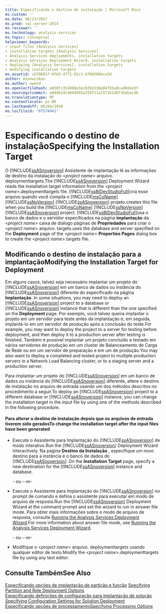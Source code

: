 ```yaml
---
title: Especificando o destino de instalação | Microsoft Docs
ms.custom: ''
ms.date: 06/13/2017
ms.prod: sql-server-2014
ms.reviewer: ''
ms.technology: analysis-services
ms.topic: conceptual
helpviewer_keywords:
- input files [Analysis Services]
- installation targets [Analysis Services]
- Analysis Services deployments, installation targets
- Analysis Services Deployment Wizard, installation targets
- deploying [Analysis Services], installation targets
- modifying installation targets
ms.assetid: cb706817-6f63-4771-92c3-b70030bbce3d
author: minewiskan
ms.author: owend
ms.openlocfilehash: e830fc353898e3ec835b338e84765a0cad0de43f
ms.sourcegitcommit: ad4d92dce894592a259721a1571b1d8736abacdb
ms.translationtype: MT
ms.contentlocale: pt-BR
ms.lasthandoff: 08/04/2020
ms.locfileid: "87574941"
---
```

# <a name="specifying-the-installation-target"></a><span data-ttu-id="483ab-102">Especificando o destino de instalação</span><span class="sxs-lookup"><span data-stu-id="483ab-102">Specifying the Installation Target</span></span>
  <span data-ttu-id="483ab-103">O [!INCLUDE[ssASnoversion](../../includes/ssasnoversion-md.md)] Assistente de implantação lê as informações de destino da instalação do \<*project name*> arquivo. deploymenttargets.</span><span class="sxs-lookup"><span data-stu-id="483ab-103">The [!INCLUDE[ssASnoversion](../../includes/ssasnoversion-md.md)] Deployment Wizard reads the installation target information from the \<*project name*>.deploymenttargets file.</span></span> [!INCLUDE[ssBIDevStudioFull](../../includes/ssbidevstudiofull-md.md)]<span data-ttu-id="483ab-104">cria esse arquivo quando você compila o [!INCLUDE[msCoName](../../includes/msconame-md.md)] [!INCLUDE[ssNoVersion](../../includes/ssnoversion-md.md)] [!INCLUDE[ssASnoversion](../../includes/ssasnoversion-md.md)] projeto.</span><span class="sxs-lookup"><span data-stu-id="483ab-104">creates this file when you build the [!INCLUDE[msCoName](../../includes/msconame-md.md)] [!INCLUDE[ssNoVersion](../../includes/ssnoversion-md.md)] [!INCLUDE[ssASnoversion](../../includes/ssasnoversion-md.md)] project.</span></span> [!INCLUDE[ssBIDevStudioFull](../../includes/ssbidevstudiofull-md.md)]<span data-ttu-id="483ab-105">usa o banco de dados e o servidor especificados na página **implantação** da *\<project name>* caixa de diálogo páginas de **Propriedades** para criar o \<*project name*> arquivo. targets.</span><span class="sxs-lookup"><span data-stu-id="483ab-105">uses the database and server specified on the **Deployment** page of the *\<project name>* **Properties Pages** dialog box to create the \<*project name*>.targets file.</span></span>  
  
## <a name="modifying-the-installation-target-for-deployment"></a><span data-ttu-id="483ab-106">Modificando o destino de instalação para a implantação</span><span class="sxs-lookup"><span data-stu-id="483ab-106">Modifying the Installation Target for Deployment</span></span>  
 <span data-ttu-id="483ab-107">Em alguns casos, talvez seja necessário implantar um projeto do [!INCLUDE[ssASnoversion](../../includes/ssasnoversion-md.md)] em um banco de dados ou instância do [!INCLUDE[ssASnoversion](../../includes/ssasnoversion-md.md)] diferente do especificado na página **Implantação** .</span><span class="sxs-lookup"><span data-stu-id="483ab-107">In some situations, you may need to deploy an [!INCLUDE[ssASnoversion](../../includes/ssasnoversion-md.md)] project to a database or [!INCLUDE[ssASnoversion](../../includes/ssasnoversion-md.md)] instance that is different than the one specified on the **Deployment** page.</span></span> <span data-ttu-id="483ab-108">Por exemplo, você talvez queira implantar o projeto em um servidor para teste antes da implantação e, em seguida, implantá-lo em um servidor de produção após a conclusão do teste.</span><span class="sxs-lookup"><span data-stu-id="483ab-108">For example, you may want to deploy the project to a server for testing before deployment, and then deploy it to a production server after testing is finished.</span></span> <span data-ttu-id="483ab-109">Também é possível implantar um projeto concluído e testado em vários servidores de produção em um cluster de Balanceamento de Carga de Rede ou em um servidor de preparação e em um de produção.</span><span class="sxs-lookup"><span data-stu-id="483ab-109">You may also want to deploy a completed and tested project to multiple production servers in a Network Load Balancing cluster, or to a staging server and a production server.</span></span>  
  
 <span data-ttu-id="483ab-110">Para implantar um projeto do [!INCLUDE[ssASnoversion](../../includes/ssasnoversion-md.md)] em um banco de dados ou instância do [!INCLUDE[ssASnoversion](../../includes/ssasnoversion-md.md)] diferente, altere o destino de instalação no arquivo de entrada usando um dos métodos descritos no procedimento a seguir.</span><span class="sxs-lookup"><span data-stu-id="483ab-110">To deploy an [!INCLUDE[ssASnoversion](../../includes/ssasnoversion-md.md)] project to a different database or [!INCLUDE[ssASnoversion](../../includes/ssasnoversion-md.md)] instance, you can change the installation target in the input file by using one of the methods described in the following procedure.</span></span>  
  
#### <a name="to-change-the-installation-target-after-the-input-files-have-been-generated"></a><span data-ttu-id="483ab-111">Para alterar o destino de instalação depois que os arquivos de entrada tiverem sido gerados</span><span class="sxs-lookup"><span data-stu-id="483ab-111">To change the installation target after the input files have been generated</span></span>  
  
-   <span data-ttu-id="483ab-112">Execute o Assistente para Implantação do [!INCLUDE[ssASnoversion](../../includes/ssasnoversion-md.md)] de modo interativo.</span><span class="sxs-lookup"><span data-stu-id="483ab-112">Run the [!INCLUDE[ssASnoversion](../../includes/ssasnoversion-md.md)] Deployment Wizard interactively.</span></span> <span data-ttu-id="483ab-113">Na página **Destino da Instalação** , especifique um novo destino para a instância e o banco de dados do [!INCLUDE[ssASnoversion](../../includes/ssasnoversion-md.md)] .</span><span class="sxs-lookup"><span data-stu-id="483ab-113">On the **Installation Target** page, specify a new destination for the [!INCLUDE[ssASnoversion](../../includes/ssasnoversion-md.md)] instance and database.</span></span>  
  
     <span data-ttu-id="483ab-114">- ou -</span><span class="sxs-lookup"><span data-stu-id="483ab-114">-or-</span></span>  
  
-   <span data-ttu-id="483ab-115">Execute o Assistente para Implantação do [!INCLUDE[ssASnoversion](../../includes/ssasnoversion-md.md)] no prompt de comando e defina o assistente para executar em modo de arquivo de resposta.</span><span class="sxs-lookup"><span data-stu-id="483ab-115">Run the [!INCLUDE[ssASnoversion](../../includes/ssasnoversion-md.md)] Deployment Wizard at the command prompt and set the wizard to run in answer file mode.</span></span> <span data-ttu-id="483ab-116">Para obter mais informações sobre o modo de arquivo de resposta, consulte [Running the Analysis Services Deployment Wizard](running-the-analysis-services-deployment-wizard.md).</span><span class="sxs-lookup"><span data-stu-id="483ab-116">For more information about answer file mode, see [Running the Analysis Services Deployment Wizard](running-the-analysis-services-deployment-wizard.md).</span></span>  
  
     <span data-ttu-id="483ab-117">- ou -</span><span class="sxs-lookup"><span data-stu-id="483ab-117">-or-</span></span>  
  
-   <span data-ttu-id="483ab-118">Modifique o \<*project name*> arquivo. deploymenttargets usando qualquer editor de texto.</span><span class="sxs-lookup"><span data-stu-id="483ab-118">Modify the \<*project name*>.deploymenttargets file by using any text editor.</span></span>  
  
## <a name="see-also"></a><span data-ttu-id="483ab-119">Consulte Também</span><span class="sxs-lookup"><span data-stu-id="483ab-119">See Also</span></span>  
 <span data-ttu-id="483ab-120">[Especificando opções de implantação de partição e função](deployment-script-files-partition-and-role-deployment-options.md) </span><span class="sxs-lookup"><span data-stu-id="483ab-120">[Specifying Partition and Role Deployment Options](deployment-script-files-partition-and-role-deployment-options.md) </span></span>  
 <span data-ttu-id="483ab-121">[Especificando definições de configuração para implantação de solução](deployment-script-files-solution-deployment-config-settings.md) </span><span class="sxs-lookup"><span data-stu-id="483ab-121">[Specifying Configuration Settings for Solution Deployment](deployment-script-files-solution-deployment-config-settings.md) </span></span>  
 [<span data-ttu-id="483ab-122">Especificando opções de processamento</span><span class="sxs-lookup"><span data-stu-id="483ab-122">Specifying Processing Options</span></span>](deployment-script-files-specifying-processing-options.md)  
  
  
